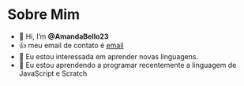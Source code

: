 # Sobre Mim
- 👋 Hi, I’m **@AmandaBello23**
- :+1: meu email de contato é [email](amandabello463@gmail.com.br)
- 👀 Eu estou interessada em aprender novas linguagens.
- 🌱 Eu estou aprendendo a programar recentemente a linguagem de JavaScript e Scratch


